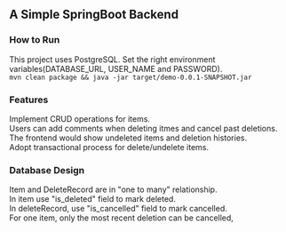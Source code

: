 ## A Simple SpringBoot Backend ##
### How to Run ####
This project uses PostgreSQL.
Set the right environment variables(DATABASE_URL, USER_NAME and PASSWORD).  
```mvn clean package && java -jar target/demo-0.0.1-SNAPSHOT.jar```


### Features ###
Implement CRUD operations for items.  
Users can add comments when deleting itmes and cancel past deletions.  
The frontend would show undeleted items and deletion histories.   
Adopt transactional process for delete/undelete items.


### Database Design ###
Item and DeleteRecord are in "one to many" relationship.  
In item use "is\_deleted" field to mark deleted.   
In deleteRecord, use "is\_cancelled" field to mark cancelled.  
For one item, only the most recent deletion can be cancelled, 